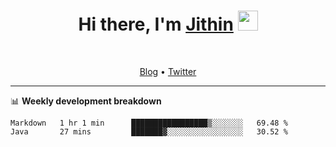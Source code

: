 <h1 align="center">Hi there, I'm <a href="https://jithset.github.io/" target="_blank">Jithin</a> <img
src="https://github.com/blackcater/blackcater/raw/main/images/Hi.gif" height="32" /></h1>

<br />

<p align="center">
  <a href="https://jithset.github.io">Blog</a> •
  <a href="https://twitter.com/jithset">Twitter</a>
</p>

---

📊 **Weekly development breakdown**

<!--START_SECTION:waka-->

```text
Markdown   1 hr 1 min      █████████████████▒░░░░░░░   69.48 %
Java       27 mins         ███████▓░░░░░░░░░░░░░░░░░   30.52 %
```

<!--END_SECTION:waka-->

